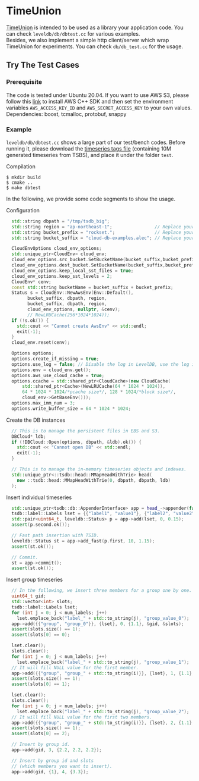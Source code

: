 # TimeUnion

[TimeUnion](https://doi.org/10.1145/3514221.3526175) is intended to be used as a library your application code. You can check `leveldb/db/dbtest.cc` for various examples.  
Besides, we also implement a simple http client/server which wrap TimeUnion for experiments. You can check `db/db_test.cc` for the usage.

## Try The Test Cases

### Prerequisite
The code is tested under Ubuntu 20.04. If you want to use AWS S3, please follow this [link](https://docs.aws.amazon.com/sdk-for-cpp/v1/developer-guide/setup-linux.html) to install AWS C++ SDK and then set the environment variables `AWS_ACCESS_KEY_ID` and `AWS_SECRET_ACCESS_KEY` to your own values.  
Dependencies: boost, tcmalloc, protobuf, snappy

### Example
`leveldb/db/dbtest.cc` shows a large part of our test/bench codes. Before running it, please download the [timeseries tags file](https://drive.google.com/file/d/1L2SEp8H-wQg3xl3LvpY8Ok45xi4CSav_/view?usp=sharing) (containing 10M generated timeseries from TSBS), and place it under the folder `test`.  

Compilation
```
$ mkdir build
$ cmake ..
$ make dbtest
```
In the following, we provide some code segments to show the usage.  

Configuration
```c++
  std::string dbpath = "/tmp/tsdb_big";
  std::string region = "ap-northeast-1";                // Replace your value.
  std::string bucket_prefix = "rockset.";               // Replace your value.
  std::string bucket_suffix = "cloud-db-examples.alec"; // Replace your value.

  CloudEnvOptions cloud_env_options;
  std::unique_ptr<CloudEnv> cloud_env;
  cloud_env_options.src_bucket.SetBucketName(bucket_suffix,bucket_prefix);
  cloud_env_options.dest_bucket.SetBucketName(bucket_suffix,bucket_prefix);
  cloud_env_options.keep_local_sst_files = true;
  cloud_env_options.keep_sst_levels = 2;
  CloudEnv* cenv;
  const std::string bucketName = bucket_suffix + bucket_prefix;
  Status s = CloudEnv::NewAwsEnv(Env::Default(),
        bucket_suffix, dbpath, region,
        bucket_suffix, dbpath, region,
        cloud_env_options, nullptr, &cenv);
        // NewLRUCache(256*1024*1024));
  if (!s.ok()) {
    std::cout << "Cannot create AwsEnv" << std::endl;
    exit(-1);
  }
  cloud_env.reset(cenv);

  Options options;
  options.create_if_missing = true;
  options.use_log = false; // Disable the log in LevelDB, use the log in TimeUnion.
  options.env = cloud_env.get();
  options.aws_use_cloud_cache = true;
  options.ccache = std::shared_ptr<CloudCache>(new CloudCache(
      std::shared_ptr<Cache>(NewLRUCache(64 * 1024 * 1024)),
      64 * 1024 * 1024/*pcache size*/, 128 * 1024/*block size*/,
      cloud_env->GetBaseEnv()));
  options.max_imm_num = 3;
  options.write_buffer_size = 64 * 1024 * 1024;
```
Create the DB instances
```c++
  // This is to manage the persistent files in EBS and S3.
  DBCloud* ldb;
  if (!DBCloud::Open(options, dbpath, &ldb).ok()) {
    std::cout << "Cannot open DB" << std::endl;
    exit(-1);
  }

  // This is to manage the in-memory timeseries objects and indexes.
  std::unique_ptr<::tsdb::head::MMapHeadWithTrie> head(
    new ::tsdb::head::MMapHeadWithTrie(0, dbpath, dbpath, ldb)
  );
```
Insert individual timeseries
```c++
  std::unique_ptr<tsdb::db::AppenderInterface> app = head_->appender(false);
  tsdb::label::Labels lset = {{"label1", "value1"}, {"label2", "value2"}};
  std::pair<uint64_t, leveldb::Status> p = app->add(lset, 0, 0.15);
  assert(p.second.ok());

  // Fast path insertion with TSID.
  leveldb::Status st = app->add_fast(p.first, 10, 1.15);
  assert(st.ok());

  // Commit.
  st = app->commit();
  assert(st.ok());
```
Insert group timeseries
```c++
  // In the following, we insert three members for a group one by one.
  uint64_t gid;
  std::vector<int> slots;
  tsdb::label::Labels lset;
  for (int j = 0; j < num_labels; j++)
    lset.emplace_back("label_" + std::to_string(j), "group_value_0");
  app->add({{"group", "group_0"}}, {lset}, 0, {1.1}, &gid, &slots);
  assert(slots.size() == 1);
  assert(slots[0] == 0);

  lset.clear();
  slots.clear();
  for (int j = 0; j < num_labels; j++)
    lset.emplace_back("label_" + std::to_string(j), "group_value_1");
  // It will fill NULL value for the first member.
  app->add({{"group", "group_" + std::to_string(i)}}, {lset}, 1, {1.1}, &gid, &slots);
  assert(slots.size() == 1);
  assert(slots[0] == 1);

  lset.clear();
  slots.clear();
  for (int j = 0; j < num_labels; j++)
    lset.emplace_back("label_" + std::to_string(j), "group_value_2");
  // It will fill NULL value for the first two members.
  app->add({{"group", "group_" + std::to_string(i)}}, {lset}, 2, {1.1}, &gid, &slots);
  assert(slots.size() == 1);
  assert(slots[0] == 2);

  // Insert by group id.
  app->add(gid, 3, {2.2, 2.2, 2.2});

  // Insert by group id and slots
  // (which members you want to insert).
  app->add(gid, {1}, 4, {3.3});
```